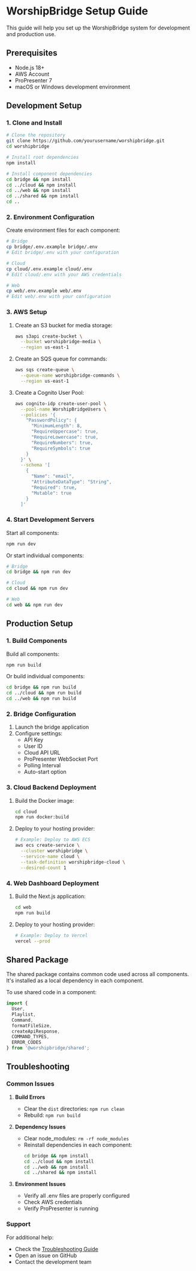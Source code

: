 # WorshipBridge Setup Guide

This guide will help you set up the WorshipBridge system for development and production use.

## Prerequisites

- Node.js 18+
- AWS Account
- ProPresenter 7
- macOS or Windows development environment

## Development Setup

### 1. Clone and Install

```bash
# Clone the repository
git clone https://github.com/yourusername/worshipbridge.git
cd worshipbridge

# Install root dependencies
npm install

# Install component dependencies
cd bridge && npm install
cd ../cloud && npm install
cd ../web && npm install
cd ../shared && npm install
cd ..
```

### 2. Environment Configuration

Create environment files for each component:

```bash
# Bridge
cp bridge/.env.example bridge/.env
# Edit bridge/.env with your configuration

# Cloud
cp cloud/.env.example cloud/.env
# Edit cloud/.env with your AWS credentials

# Web
cp web/.env.example web/.env
# Edit web/.env with your configuration
```

### 3. AWS Setup

1. Create an S3 bucket for media storage:
   ```bash
   aws s3api create-bucket \
     --bucket worshipbridge-media \
     --region us-east-1
   ```

2. Create an SQS queue for commands:
   ```bash
   aws sqs create-queue \
     --queue-name worshipbridge-commands \
     --region us-east-1
   ```

3. Create a Cognito User Pool:
   ```bash
   aws cognito-idp create-user-pool \
     --pool-name WorshipBridgeUsers \
     --policies '{
       "PasswordPolicy": {
         "MinimumLength": 8,
         "RequireUppercase": true,
         "RequireLowercase": true,
         "RequireNumbers": true,
         "RequireSymbols": true
       }
     }' \
     --schema '[
       {
         "Name": "email",
         "AttributeDataType": "String",
         "Required": true,
         "Mutable": true
       }
     ]'
   ```

### 4. Start Development Servers

Start all components:
```bash
npm run dev
```

Or start individual components:
```bash
# Bridge
cd bridge && npm run dev

# Cloud
cd cloud && npm run dev

# Web
cd web && npm run dev
```

## Production Setup

### 1. Build Components

Build all components:
```bash
npm run build
```

Or build individual components:
```bash
cd bridge && npm run build
cd ../cloud && npm run build
cd ../web && npm run build
```

### 2. Bridge Configuration

1. Launch the bridge application
2. Configure settings:
   - API Key
   - User ID
   - Cloud API URL
   - ProPresenter WebSocket Port
   - Polling Interval
   - Auto-start option

### 3. Cloud Backend Deployment

1. Build the Docker image:
   ```bash
   cd cloud
   npm run docker:build
   ```

2. Deploy to your hosting provider:
   ```bash
   # Example: Deploy to AWS ECS
   aws ecs create-service \
     --cluster worshipbridge \
     --service-name cloud \
     --task-definition worshipbridge-cloud \
     --desired-count 1
   ```

### 4. Web Dashboard Deployment

1. Build the Next.js application:
   ```bash
   cd web
   npm run build
   ```

2. Deploy to your hosting provider:
   ```bash
   # Example: Deploy to Vercel
   vercel --prod
   ```

## Shared Package

The shared package contains common code used across all components. It's installed as a local dependency in each component.

To use shared code in a component:

```typescript
import { 
  User, 
  Playlist, 
  Command,
  formatFileSize,
  createApiResponse,
  COMMAND_TYPES,
  ERROR_CODES
} from '@worshipbridge/shared';
```

## Troubleshooting

### Common Issues

1. **Build Errors**
   - Clear the `dist` directories: `npm run clean`
   - Rebuild: `npm run build`

2. **Dependency Issues**
   - Clear node_modules: `rm -rf node_modules`
   - Reinstall dependencies in each component:
     ```bash
     cd bridge && npm install
     cd ../cloud && npm install
     cd ../web && npm install
     cd ../shared && npm install
     ```

3. **Environment Issues**
   - Verify all .env files are properly configured
   - Check AWS credentials
   - Verify ProPresenter is running

### Support

For additional help:
- Check the [Troubleshooting Guide](./TROUBLESHOOTING.md)
- Open an issue on GitHub
- Contact the development team 